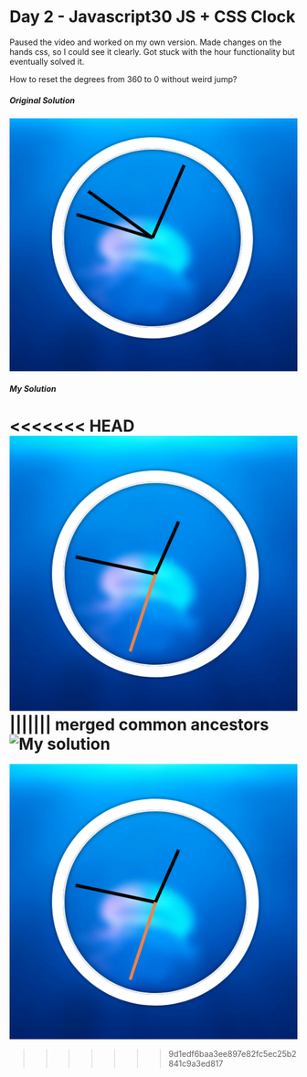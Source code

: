 # Day 2 - Javascript30 JS + CSS Clock


Paused the video and worked on my own version. Made changes on the hands css, so I could see it clearly. Got stuck with the hour functionality but eventually solved it. 

How to reset the degrees from 360 to 0 without weird jump? 

##### Original Solution

![](images/original.png?raw=true)

##### My Solution

<<<<<<< HEAD
![](images/mine.png?raw=true)
||||||| merged common ancestors
![My solution](/images/mine.png)
=======
![](images/mine.png?raw=true)
>>>>>>> 9d1edf6baa3ee897e82fc5ec25b2841c9a3ed817
